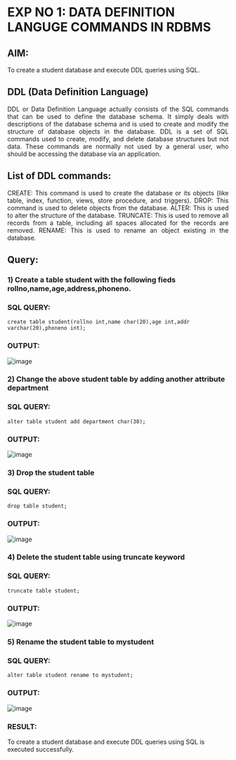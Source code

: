 # EXP NO 1: DATA DEFINITION LANGUGE COMMANDS IN RDBMS

## AIM:
To create a student database and execute DDL queries using SQL.


## DDL (Data Definition Language)
<div align="justify">
DDL or Data Definition Language actually consists of the SQL commands that can be used to define the database schema. It simply deals with descriptions of the database schema and is used to create and modify the structure of database objects in the database. DDL is a set of SQL commands used to create, modify, and delete database structures but not data. These commands are normally not used by a general user, who should be accessing the database via an application.
</div>
 
## List of DDL commands:
<div align="justify">
CREATE: This command is used to create the database or its objects (like table, index, function, views, store procedure, and triggers).
DROP: This command is used to delete objects from the database.
ALTER: This is used to alter the structure of the database.
TRUNCATE: This is used to remove all records from a table, including all spaces allocated for the records are removed.
RENAME: This is used to rename an object existing in the database.
</div>

## Query:
### 1) Create a table student with the following fieds rollno,name,age,address,phoneno.

### SQL QUERY: 
```
create table student(rollno int,name char(20),age int,addr varchar(20),phoneno int);
```
### OUTPUT:
![image](https://github.com/RANJEETH17/G2_DBMS/assets/120718823/941c2146-63d8-424c-b812-1bda3f4d4907)


### 2) Change the above student table by adding another attribute department

### SQL QUERY: 
```
alter table student add department char(30);

```
### OUTPUT:
![image](https://github.com/RANJEETH17/G2_DBMS/assets/120718823/4ca7581c-15ac-43e3-8643-363c7d3c8964)


### 3) Drop the student table
 
### SQL QUERY: 
```
drop table student;

```
### OUTPUT:
![image](https://github.com/RANJEETH17/G2_DBMS/assets/120718823/473dd9c4-268c-4350-b79f-fe336f55682f)



### 4) Delete the student table using truncate keyword
### SQL QUERY: 
```
truncate table student;

```
### OUTPUT:
![image](https://github.com/RANJEETH17/G2_DBMS/assets/120718823/314619b3-0cfe-4c36-b4ab-6a723b8e8549)


### 5) Rename the student table to mystudent
### SQL QUERY: 
```
alter table student rename to mystudent;

```
### OUTPUT:
![image](https://github.com/RANJEETH17/G2_DBMS/assets/120718823/f757ad99-29cf-41ee-ad23-b580b214985c)


### RESULT:
To create a student database and execute DDL queries using SQL is executed successfully.
